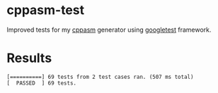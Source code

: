 # cppasm-test
Improved tests for my [cppasm](https://github.com/aelfimow/cppasm)
generator using [googletest](https://github.com/google/googletest) framework.

# Results
```
[==========] 69 tests from 2 test cases ran. (507 ms total)
[  PASSED  ] 69 tests.
```
